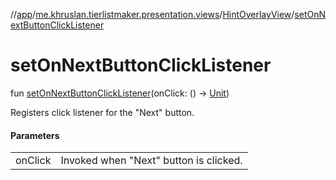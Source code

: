 //[app](../../../index.md)/[me.khruslan.tierlistmaker.presentation.views](../index.md)/[HintOverlayView](index.md)/[setOnNextButtonClickListener](set-on-next-button-click-listener.md)

# setOnNextButtonClickListener

fun [setOnNextButtonClickListener](set-on-next-button-click-listener.md)(onClick: () -&gt; [Unit](https://kotlinlang.org/api/latest/jvm/stdlib/kotlin/-unit/index.html))

Registers click listener for the &quot;Next&quot; button.

#### Parameters

| | |
|---|---|
| onClick | Invoked when &quot;Next&quot; button is clicked. |
